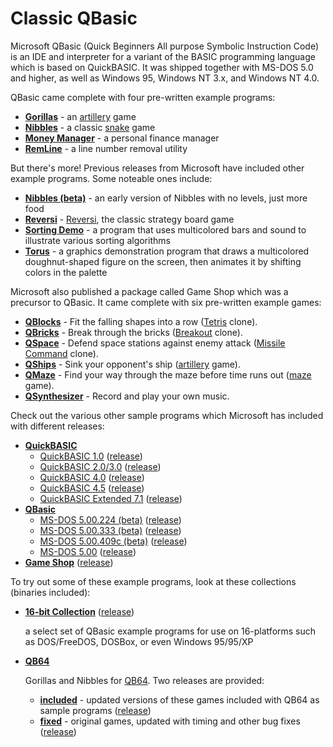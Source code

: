# Classic QBasic
Microsoft QBasic (Quick Beginners All purpose Symbolic Instruction Code) is an IDE and interpreter for a variant of the BASIC programming language which is based on QuickBASIC.
It was shipped together with MS-DOS 5.0 and higher, as well as Windows 95, Windows NT 3.x, and Windows NT 4.0.

QBasic came complete with four pre-written example programs:

* [**Gorillas**](../QBasic/GORILLA.BAS) - an [artillery](https://en.wikipedia.org/wiki/Artillery_game) game
* [**Nibbles**](../QBasic/NIBBLES.BAS) - a classic [snake](https://en.wikipedia.org/wiki/Snake_(video_game_genre)) game
* [**Money Manager**](../QBasic/MONEY.BAS) - a personal finance manager
* [**RemLine**](../QBasic/REMLINE.BAS) - a line number removal utility

But there's more! Previous releases from Microsoft have included other example programs. Some noteable ones include:

* [**Nibbles (beta)**](../DOS_5.00.224/NIBBLES.BAS) - an early version of Nibbles with no levels, just more food
* [**Reversi**](../DOS_5.00.224/REVERSI.BAS) - [Reversi](https://en.wikipedia.org/wiki/Reversi), the classic strategy board game
* [**Sorting Demo**](../QBasic/SORTDEMO.BAS) - a program that uses multicolored bars and sound to illustrate various sorting algorithms
* [**Torus**](../QB_4.5/TORUS.BAS) - a graphics demonstration program that draws a multicolored doughnut-shaped figure on the screen, then animates it by shifting colors in the palette

Microsoft also published a package called Game Shop which was a precursor to QBasic. It came complete with six pre-written example games:

* [**QBlocks**](../GameShop/QBLOCKS.BAS) - Fit the falling shapes into a row ([Tetris](https://en.wikipedia.org/wiki/Tetris) clone).
* [**QBricks**](../GameShop/QBRICKS.BAS) - Break through the bricks ([Breakout](https://en.wikipedia.org/wiki/Breakout_(video_game)) clone).
* [**QSpace**](../GameShop/QSPACE.BAS) - Defend space stations against enemy attack ([Missile Command](https://en.wikipedia.org/wiki/Missile_Command) clone).
* [**QShips**](../GameShop/QSHIPS.BAS) - Sink your opponent's ship ([artillery](https://en.wikipedia.org/wiki/Artillery_game) game).
* [**QMaze**](../GameShop/QMAZE.BAS) - Find your way through the maze before time runs out ([maze](https://en.wikipedia.org/wiki/List_of_maze_video_games) game).
* [**QSynthesizer**](../GameShop/QSYNTH.BAS) - Record and play your own music.

Check out the various other sample programs which Microsoft has included with different releases:
* [**QuickBASIC**](../../tree/QuickBASIC)
  * [QuickBASIC 1.0](../../tree/QB_1.0)           ([release](../../releases/tag/QB_1.0))
  * [QuickBASIC 2.0/3.0](../../tree/QB_2.0)       ([release](../../releases/tag/QB_2.0))
  * [QuickBASIC 4.0](../../tree/QB_4.0)           ([release](../../releases/tag/QB_4.0))
  * [QuickBASIC 4.5](../../tree/QB_4.5)           ([release](../../releases/tag/QB_4.5))
  * [QuickBASIC Extended 7.1](../../tree/QBX_7.1) ([release](../../releases/tag/QBX_7.1))
* [**QBasic**](../../tree/QBasic)
  * [MS-DOS 5.00.224 (beta)](../../tree/DOS_5.00.224)   ([release](../../releases/tag/DOS_5.00.224))
  * [MS-DOS 5.00.333 (beta)](../../tree/DOS_5.00.333)   ([release](../../releases/tag/DOS_5.00.333))
  * [MS-DOS 5.00.409c (beta)](../../tree/DOS_5.00.409c) ([release](../../releases/tag/DOS_5.00.409c))
  * [MS-DOS 5.00](../../tree/DOS_5.00)                  ([release](../../releases/tag/DOS_5.00))
* [**Game Shop**](../../tree/GameShop) ([release](../../releases/tag/GameShop_1.00))

To try out some of these example programs, look at these collections (binaries included):

* [**16-bit Collection**](../../tree/16-bit) ([release](../../releases/tag/16_bit))

  a select set of QBasic example programs for use on 16-platforms such as DOS/FreeDOS, DOSBox, or even Windows 95/95/XP

* [**QB64**](../../tree/QB64)

  Gorillas and Nibbles for [QB64](https://www.portal.qb64.org/). Two releases are provided:
  * [**included**](../../tree/QB64_1.0) - updated versions of these games included with QB64 as sample programs ([release](../../releases/tag/QB64_1.0))
  * [**fixed**](../../tree/QB64_fix) - original games, updated with timing and other bug fixes ([release](../../releases/tag/QB64_fix))
